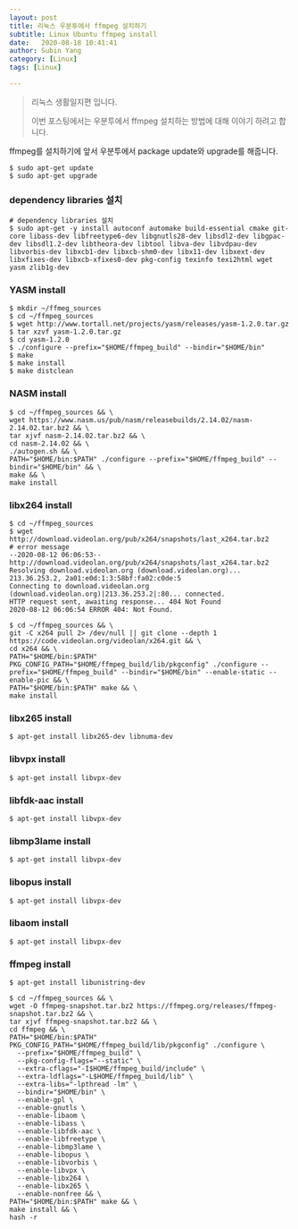 ```yaml
---
layout: post
title: 리눅스 우분투에서 ffmpeg 설치하기
subtitle: Linux Ubuntu ffmpeg install
date:   2020-08-18 10:41:41
author: Subin Yang
category: [Linux]
tags: [Linux]

---
```






> 리눅스 생활일지편 입니다.
>
> 이번 포스팅에서는 우분투에서 ffmpeg 설치하는 방법에 대해 이야기 하려고 합니다.



ffmpeg를 설치하기에 앞서 우분투에서 package update와 upgrade를 해줍니다.



```shell
$ sudo apt-get update
$ sudo apt-get upgrade
```





<h3>dependency libraries 설치</h3>

```shell
# dependency libraries 설치
$ sudo apt-get -y install autoconf automake build-essential cmake git-core libass-dev libfreetype6-dev libgnutls28-dev libsdl2-dev libgpac-dev libsdl1.2-dev libtheora-dev libtool libva-dev libvdpau-dev libvorbis-dev libxcb1-dev libxcb-shm0-dev libx11-dev libxext-dev libxfixes-dev libxcb-xfixes0-dev pkg-config texinfo texi2html wget yasm zlib1g-dev

```



<h3>YASM install</h3>

```shell
$ mkdir ~/ffmeg_sources
$ cd ~/ffmpeg_sources
$ wget http://www.tortall.net/projects/yasm/releases/yasm-1.2.0.tar.gz
$ tar xzvf yasm-1.2.0.tar.gz
$ cd yasm-1.2.0
$ ./configure --prefix="$HOME/ffmpeg_build" --bindir="$HOME/bin"
$ make
$ make install
$ make distclean
```





<h3>NASM install</h3>

```shell
$ cd ~/ffmpeg_sources && \
wget https://www.nasm.us/pub/nasm/releasebuilds/2.14.02/nasm-2.14.02.tar.bz2 && \
tar xjvf nasm-2.14.02.tar.bz2 && \
cd nasm-2.14.02 && \
./autogen.sh && \
PATH="$HOME/bin:$PATH" ./configure --prefix="$HOME/ffmpeg_build" --bindir="$HOME/bin" && \
make && \
make install
```





<h3>libx264 install</h3>

```shell
$ cd ~/ffmpeg_sources
$ wget http://download.videolan.org/pub/x264/snapshots/last_x264.tar.bz2
# error message
--2020-08-12 06:06:53--  http://download.videolan.org/pub/x264/snapshots/last_x264.tar.bz2
Resolving download.videolan.org (download.videolan.org)... 213.36.253.2, 2a01:e0d:1:3:58bf:fa02:c0de:5
Connecting to download.videolan.org (download.videolan.org)|213.36.253.2|:80... connected.
HTTP request sent, awaiting response... 404 Not Found
2020-08-12 06:06:54 ERROR 404: Not Found.
```



```shell
$ cd ~/ffmpeg_sources && \
git -C x264 pull 2> /dev/null || git clone --depth 1 https://code.videolan.org/videolan/x264.git && \
cd x264 && \
PATH="$HOME/bin:$PATH" PKG_CONFIG_PATH="$HOME/ffmpeg_build/lib/pkgconfig" ./configure --prefix="$HOME/ffmpeg_build" --bindir="$HOME/bin" --enable-static --enable-pic && \
PATH="$HOME/bin:$PATH" make && \
make install
```



<h3>libx265 install</h3>

```shell
$ apt-get install libx265-dev libnuma-dev
```



<h3>libvpx install</h3>

```shell
$ apt-get install libvpx-dev
```



<h3>libfdk-aac install</h3>

```shell
$ apt-get install libvpx-dev
```



<h3>libmp3lame install</h3>

```shell
$ apt-get install libvpx-dev
```



<h3>libopus install</h3>

```shell
$ apt-get install libvpx-dev
```



<h3>libaom install</h3>

```shell
$ apt-get install libvpx-dev
```





<h3>ffmpeg install</h3>

```shell
$ apt-get install libunistring-dev
```



```shell
$ cd ~/ffmpeg_sources && \
wget -O ffmpeg-snapshot.tar.bz2 https://ffmpeg.org/releases/ffmpeg-snapshot.tar.bz2 && \
tar xjvf ffmpeg-snapshot.tar.bz2 && \
cd ffmpeg && \
PATH="$HOME/bin:$PATH" PKG_CONFIG_PATH="$HOME/ffmpeg_build/lib/pkgconfig" ./configure \
  --prefix="$HOME/ffmpeg_build" \
  --pkg-config-flags="--static" \
  --extra-cflags="-I$HOME/ffmpeg_build/include" \
  --extra-ldflags="-L$HOME/ffmpeg_build/lib" \
  --extra-libs="-lpthread -lm" \
  --bindir="$HOME/bin" \
  --enable-gpl \
  --enable-gnutls \
  --enable-libaom \
  --enable-libass \
  --enable-libfdk-aac \
  --enable-libfreetype \
  --enable-libmp3lame \
  --enable-libopus \
  --enable-libvorbis \
  --enable-libvpx \
  --enable-libx264 \
  --enable-libx265 \
  --enable-nonfree && \
PATH="$HOME/bin:$PATH" make && \
make install && \
hash -r
```




